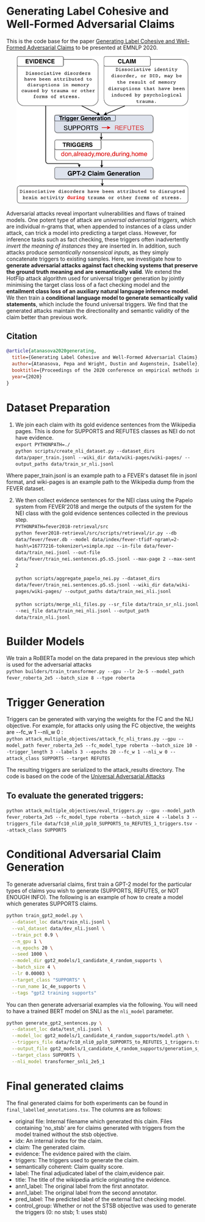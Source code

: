 # Generating Label Cohesive and Well-Formed Adversarial Claims
This is the code base for the paper [Generating Label Cohesive and Well-Formed Adversarial Claims](https://arxiv.org/abs/2009.08205) to be presented at EMNLP 2020.

<p align="center">
  <img src="architecture.png" width="450" alt="Adversarial Architecture">
</p>

Adversarial attacks reveal important vulnerabilities and flaws of trained models. 
One potent type of attack are *universal adversarial triggers*, which are individual n-grams that, 
when appended to instances of a class under attack, can trick a model into predicting a target class. 
However, for inference tasks such as fact checking, these triggers often inadvertently *invert 
the meaning of instances* they are inserted in. In addition, such attacks produce *semantically 
nonsensical inputs*, as they simply concatenate triggers to existing samples. 
Here, we investigate how to **generate adversarial attacks against fact checking systems that 
preserve the ground truth meaning and are semantically valid**. We extend the HotFlip attack 
algorithm used for universal trigger generation by jointly minimising the target class loss 
of a fact checking model and the **entailment class loss of an auxiliary natural language inference 
model**. We then train a **conditional language model to generate semantically valid statements**, 
which include the found universal triggers. We find that the generated attacks maintain the 
directionality and semantic validity of the claim better than previous work.



## Citation
```bib
@article{atanasova2020generating,
  title={Generating Label Cohesive and Well-Formed Adversarial Claims},
  author={Atanasova, Pepa and Wright, Dustin and Augenstein, Isabelle},
  booktitle={Proceedings of the 2020 conference on empirical methods in natural language processing (EMNLP)}
  year={2020}
}
```


# Dataset Preparation
1. We join each claim with its gold evidence sentences from the Wikipedia pages. 
This is done for SUPPORTS and REFUTES classes as NEI do not have evidence.<br>
`export PYTHONPATH=./`<br>
`python scripts/create_nli_dataset.py --dataset_dirs data/paper_train.jsonl --wiki_dir data/wiki-pages/wiki-pages/ --output_paths data/train_sr_nli.jsonl`

Where paper_train.jsonl is an example path to a FEVER's dataset file in jsonl format, and wiki-pages is an example path to the Wikipedia dump from the FEVER dataset.

2. We then collect evidence sentences for the NEI class using the Papelo system from FEVER'2018 
and merge the outputs of the system for the NEI class with the gold evidence sentences collected in the previous step.<br>
`PYTHONPATH=fever2018-retrieval/src`<br>
`python fever2018-retrieval/src/scripts/retrieval/ir.py --db data/fever/fever.db --model data/index/fever-tfidf-ngram\=2-hash\=16777216-tokenizer\=simple.npz --in-file data/fever-data/train_nei.jsonl --out-file data/fever/train_nei.sentences.p5.s5.jsonl --max-page 2 --max-sent 2`
<br><br>
`python scripts/aggregate_papelo_nei.py --dataset_dirs data/fever/train_nei.sentences.p5.s5.jsonl --wiki_dir data/wiki-pages/wiki-pages/ --output_paths data/train_nei_nli.jsonl`
<br><br>
`python scripts/merge_nli_files.py --sr_file data/train_sr_nli.jsonl --nei_file data/train_nei_nli.jsonl --output_path data/train_nli.jsonl`

# Builder Models
We train a RoBERTa model on the data prepared in the previous step which is used for the adversarial attacks <br>
`python builders/train_transformer.py --gpu --lr 2e-5 --model_path fever_roberta_2e5 --batch_size 8 --type roberta`

# Trigger Generation
Triggers can be generated with varying the weights for the FC and the NLI objective. For example, for attacks only using the FC objective, the weights are --fc_w 1 --nli_w 0 : <br>
`python attack_multiple_objectives/attack_fc_nli_trans.py --gpu --model_path fever_roberta_2e5 --fc_model_type roberta --batch_size 10 --trigger_length 3 --labels 3 --epochs 20 --fc_w 1 --nli_w 0 --attack_class SUPPORTS --target REFUTES`

The resulting triggers are serialized to the attack_results directory.
The code is based on the code of the [Universal Adversarial Attacks](https://github.com/Eric-Wallace/universal-triggers)
## To evaluate the generated triggers:
`python attack_multiple_objectives/eval_triggers.py --gpu --model_path fever_roberta_2e5 --fc_model_type roberta --batch_size 4 --labels 3 --triggers_file data/fc10_nli0_ppl0_SUPPORTS_to_REFUTES_1_triggers.tsv --attack_class SUPPORTS`

# Conditional Adversarial Claim Generation

To generate adversarial claims, first train a GPT-2 model for the particular types of claims you wish to generate (SUPPORTS, REFUTES, or NOT ENOUGH INFO). The following is an example of how to create a model which generates SUPPORTS claims.
```bash
python train_gpt2_model.py \
  --dataset_loc data/train_nli.jsonl \
  --val_dataset data/dev_nli.jsonl \
  --train_pct 0.9 \
  --n_gpu 1 \
  --n_epochs 20 \
  --seed 1000 \
  --model_dir gpt2_models/1_candidate_4_random_supports \
  --batch_size 4 \
  --lr 0.00003 \
  --target_class "SUPPORTS" \
  --run_name 1c_4e_supports \
  --tags "gpt2 training supports"
```

You can then generate adversarial examples via the following. You will need to have a trained BERT model on SNLI as the `nli_model` parameter.

```bash
python generate_gpt2_sentences.py \
  --dataset_loc data/test_nli.jsonl  \
  --model_loc gpt2_models/1_candidate_4_random_supports/model.pth \
  --triggers_file data/fc10_nli0_ppl0_SUPPORTS_to_REFUTES_1_triggers.tsv \
  --output_file gpt2_models/1_candidate_4_random_supports/generation_s_to_r.txt \
  --target_class SUPPORTS \
  --nli_model transformer_snli_2e5_1
```

# Final generated claims
The final generated claims for both experiments can be found in `final_labelled_annotations.tsv`. The columns are as follows:
 - original file: Internal filename which generated this claim. Files containing 'no_stsb' are for claims generated with triggers from the model trained without the stsb objective.
 - idx: An internal index for the claim.
 - claim: The generated claim.
 - evidence: The evidence paired with the claim.
 - triggers: The triggers used to generate the claim.
 - semantically coherent: Claim quality score.
 - label: The final adjudicated label of the claim,evidence pair.
 - title: The title of the wikipedia article originating the evidence.
 - ann1_label: The original label from the first annotator.
 - ann1_label: The original label from the second annotator.
 - pred_label: The predicted label of the external fact checking model.
 - control_group: Whether or not the STSB objective was used to generate the triggers (0: no stsb; 1: uses stsb) 
